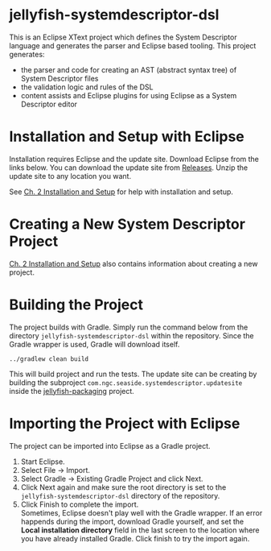 # jellyfish-systemdescriptor-dsl
This is an Eclipse XText project which defines the System Descriptor language and generates the parser and Eclipse based
 tooling.  This project generates:
* the parser and code for creating an AST (abstract syntax tree) of System Descriptor files
* the validation logic and rules of the DSL
* content assists and Eclipse plugins for using Eclipse as a System Descriptor editor

# Installation and Setup with Eclipse
Installation requires Eclipse and the update site.  Download Eclipse from the links below.  You can download the update 
site from [Releases](https://github.com/NorthropGrumman/jellyfish/releases).  Unzip the update site to any location
you want.

See [Ch. 2 Installation and Setup](https://northropgrumman.github.io/jellyfish/books/modeling-with-the-system-descriptor/installation-and-setup.html)
for help with installation and setup.

# Creating a New System Descriptor Project
[Ch. 2 Installation and Setup](https://northropgrumman.github.io/jellyfish/books/modeling-with-the-system-descriptor/installation-and-setup.html)
also contains information about creating a new project.

# Building the Project
The project builds with Gradle.  Simply run the command below from the directory `jellyfish-systemdescriptor-dsl` within
the repository.  Since the Gradle wrapper is used, Gradle will download itself.
```
../gradlew clean build
```
This will build project and run the tests.  The update site can be creating by building the subproject
`com.ngc.seaside.systemdescriptor.updatesite` inside the
[jellyfish-packaging](https://github.com/NorthropGrumman/jellyfish/tree/master/jellyfish-packaging)
project.

# Importing the Project with Eclipse
The project can be imported into Eclipse as a Gradle project.
1. Start Eclipse.
1. Select File -> Import.
1. Select Gradle -> Existing Gradle Project and click Next.
1. Click Next again and make sure the root directory is set to the `jellyfish-systemdescriptor-dsl` directory of the repository.
1. Click Finish to complete the import.  
Sometimes, Eclipse doesn't play well with the Gradle wrapper.  If an error happends during the import, download Gradle 
yourself, and set the **Local installation directory** field in the last screen to the location where you have already
installed Gradle.  Click finish to try the import again.
